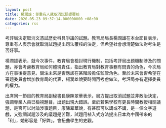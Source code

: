 ```yaml
---
layout: post
title: 楊潤雄：尊重有人就取消試題提覆核
date: 2020-05-23 09:37:14.000000000 +08:00
categories: rss
---
```


考評局決定取消文憑試歷史科具爭議的試題。教育局局長楊潤雄在本台節目表示，尊重有人表示會就取消試題提出司法覆核的決定，但希望社會想清楚做法對考生是否好事。

楊潤雄表示，就今次事件，教育局會檢討現行機制，包括考評局出題機制涉及的問題，亦會考慮教育局如何體現責任，指出教育局對教育事務有問責的角色，今次局方在事後提意見，關注未來是否應該在某階段擔任監管角色。至於未來會否希望在審題委員會增加教育局的代表，楊潤雄說要時間再考慮做法，考評局亦有選擇委員的權力。

出席同一節目的教育局副秘書長康陳翠華表示，局方提出取消試題並非政治決定，強調專業人員已檢視題目，出題出現大錯誤。至於若果學校有更長時間教授相關議題，是否可以討論涉事題目，康陳翠華說，有甚麼可以講或不講，是一個文字遊戲，又強調試題涉及的議題是苦難，試題用植入式方法提出日本為中國帶來的「利」，她形容是「好弊」，會扭曲學生的史觀。
